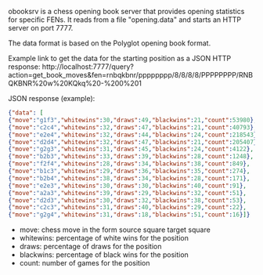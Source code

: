 obooksrv is a chess opening book server that provides opening statistics for specific FENs. 
It reads from a file "opening.data" and starts an HTTP server on port 7777.

The data format is based on the Polyglot opening book format.

Example link to get the data for the starting position as a JSON HTTP response:
http://localhost:7777/query?action=get_book_moves&fen=rnbqkbnr/pppppppp/8/8/8/8/PPPPPPPP/RNBQKBNR%20w%20KQkq%20-%200%201

JSON response (example):

```JSON
{"data": [
{"move":"g1f3","whitewins":30,"draws":49,"blackwins":21,"count":53980},
{"move":"c2c4","whitewins":32,"draws":47,"blackwins":21,"count":40793},
{"move":"e2e4","whitewins":32,"draws":44,"blackwins":24,"count":218543},
{"move":"d2d4","whitewins":32,"draws":47,"blackwins":21,"count":205407},
{"move":"g2g3","whitewins":31,"draws":45,"blackwins":24,"count":4122},
{"move":"b2b3","whitewins":33,"draws":39,"blackwins":28,"count":1248},
{"move":"f2f4","whitewins":28,"draws":34,"blackwins":38,"count":849},
{"move":"b1c3","whitewins":29,"draws":36,"blackwins":35,"count":274},
{"move":"b2b4","whitewins":38,"draws":34,"blackwins":28,"count":171},
{"move":"e2e3","whitewins":30,"draws":30,"blackwins":40,"count":91},
{"move":"a2a3","whitewins":39,"draws":29,"blackwins":32,"count":51},
{"move":"d2d3","whitewins":30,"draws":32,"blackwins":38,"count":53},
{"move":"c2c3","whitewins":31,"draws":40,"blackwins":29,"count":22},
{"move":"g2g4","whitewins":31,"draws":18,"blackwins":51,"count":16}]}
```

* move: chess move in the form source square target square
* whitewins: percentage of white wins for the position
* draws: percentage of draws for the position
* blackwins: percentage of black wins for the position
* count: number of games for the position
